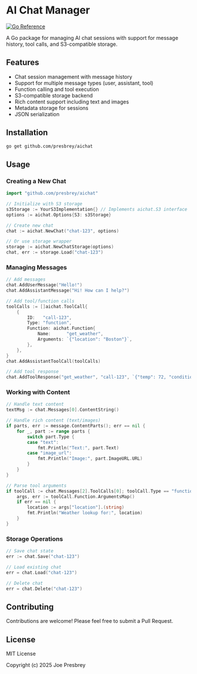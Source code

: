# AI Chat Manager

[![Go Reference](https://pkg.go.dev/badge/github.com/presbrey/aichat.svg)](https://pkg.go.dev/github.com/presbrey/aichat)

A Go package for managing AI chat sessions with support for message history, tool calls, and S3-compatible storage.

## Features

- Chat session management with message history
- Support for multiple message types (user, assistant, tool)
- Function calling and tool execution
- S3-compatible storage backend
- Rich content support including text and images
- Metadata storage for sessions
- JSON serialization

## Installation

```bash
go get github.com/presbrey/aichat
```

## Usage

### Creating a New Chat

```go
import "github.com/presbrey/aichat"

// Initialize with S3 storage
s3Storage := YourS3Implementation{} // Implements aichat.S3 interface
options := aichat.Options{S3: s3Storage}

// Create new chat
chat := aichat.NewChat("chat-123", options)

// Or use storage wrapper
storage := aichat.NewChatStorage(options)
chat, err := storage.Load("chat-123")
```

### Managing Messages

```go
// Add messages
chat.AddUserMessage("Hello!")
chat.AddAssistantMessage("Hi! How can I help?")

// Add tool/function calls
toolCalls := []aichat.ToolCall{
    {
        ID:   "call-123",
        Type: "function",
        Function: aichat.Function{
            Name:      "get_weather",
            Arguments: `{"location": "Boston"}`,
        },
    },
}
chat.AddAssistantToolCall(toolCalls)

// Add tool response
chat.AddToolResponse("get_weather", "call-123", `{"temp": 72, "condition": "sunny"}`)
```

### Working with Content

```go
// Handle text content
textMsg := chat.Messages[0].ContentString()

// Handle rich content (text/images)
if parts, err := message.ContentParts(); err == nil {
    for _, part := range parts {
        switch part.Type {
        case "text":
            fmt.Println("Text:", part.Text)
        case "image_url":
            fmt.Println("Image:", part.ImageURL.URL)
        }
    }
}

// Parse tool arguments
if toolCall := chat.Messages[2].ToolCalls[0]; toolCall.Type == "function" {
    args, err := toolCall.Function.ArgumentsMap()
    if err == nil {
        location := args["location"].(string)
        fmt.Println("Weather lookup for:", location)
    }
}
```

### Storage Operations

```go
// Save chat state
err := chat.Save("chat-123")

// Load existing chat
err = chat.Load("chat-123")

// Delete chat
err = chat.Delete("chat-123")
```

## Contributing

Contributions are welcome! Please feel free to submit a Pull Request.

## License

MIT License

Copyright (c) 2025 Joe Presbrey
